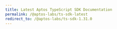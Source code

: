 ```yaml
---
title: Latest Aptos TypeScript SDK Documentation
permalink: /@aptos-labs/ts-sdk-latest
redirect_to: /@aptos-labs/ts-sdk-1.31.0
---
```

